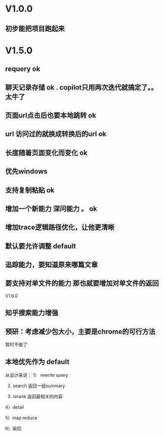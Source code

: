 # V1.0.0
## 初步能把项目跑起来

# V1.5.0 
## requery ok
## 聊天记录存储 ok . copilot只用两次迭代就搞定了。。太牛了
## 页面url点击后也要本地跳转 ok
## url 访问过的就换成转换后的url ok
## 长度随着页面变化而变化 ok
## 优先windows 
## 支持复制粘贴 ok
## 增加一个新能力 深问能力 。 ok
## 增加trace逻辑路径优化，让他更清晰
## 默认要允许调整 default 
## 追踪能力，要知道原来哪篇文章


## 要支持对单文件的能力 那也就要增加对单文件的返回

V1.6.0
## 知乎搜索能力增强
## 预研：考虑减少包大小，主要是chrome的可行方法

暂时不做了

## 本地优先作为 default 




从设计来说：
1） rewrite query

2) search 返回一组summary 

3) rerank 返回最相关的内容 

4）detail 

5）map reduce 

6）染回